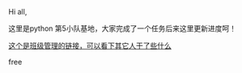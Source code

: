 Hi all,

这里是python 第5小队基地，大家完成了一个任务后来这里更新进度呵！

[这个是班级管理的链接，可以看下其它人干了些什么](https://github.com/YixuanBurnett/GroupManagement)



free



